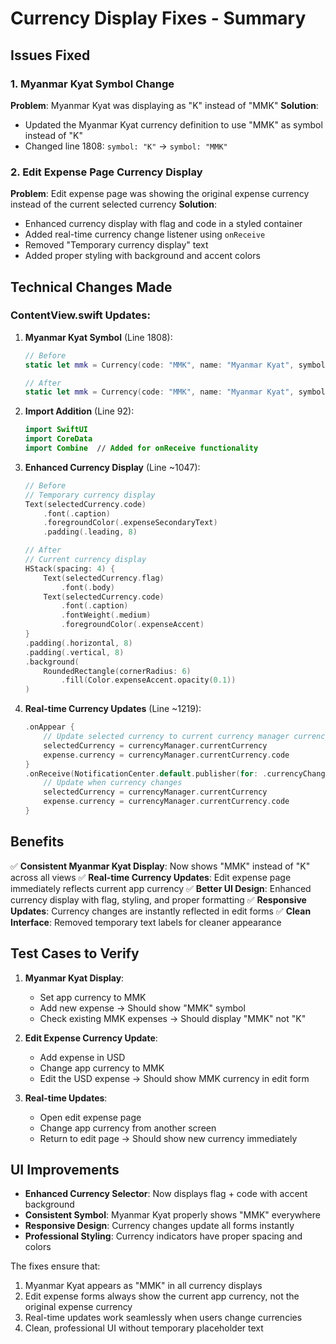 # Currency Display Fixes - Summary

## Issues Fixed

### 1. Myanmar Kyat Symbol Change
**Problem**: Myanmar Kyat was displaying as "K" instead of "MMK"
**Solution**: 
- Updated the Myanmar Kyat currency definition to use "MMK" as symbol instead of "K"
- Changed line 1808: `symbol: "K"` → `symbol: "MMK"`

### 2. Edit Expense Page Currency Display
**Problem**: Edit expense page was showing the original expense currency instead of the current selected currency
**Solution**:
- Enhanced currency display with flag and code in a styled container
- Added real-time currency change listener using `onReceive`
- Removed "Temporary currency display" text
- Added proper styling with background and accent colors

## Technical Changes Made

### ContentView.swift Updates:

1. **Myanmar Kyat Symbol** (Line 1808):
   ```swift
   // Before
   static let mmk = Currency(code: "MMK", name: "Myanmar Kyat", symbol: "K", flag: "🇲🇲")
   
   // After  
   static let mmk = Currency(code: "MMK", name: "Myanmar Kyat", symbol: "MMK", flag: "🇲🇲")
   ```

2. **Import Addition** (Line 92):
   ```swift
   import SwiftUI
   import CoreData
   import Combine  // Added for onReceive functionality
   ```

3. **Enhanced Currency Display** (Line ~1047):
   ```swift
   // Before
   // Temporary currency display
   Text(selectedCurrency.code)
       .font(.caption)
       .foregroundColor(.expenseSecondaryText)
       .padding(.leading, 8)
   
   // After
   // Current currency display
   HStack(spacing: 4) {
       Text(selectedCurrency.flag)
           .font(.body)
       Text(selectedCurrency.code)
           .font(.caption)
           .fontWeight(.medium)
           .foregroundColor(.expenseAccent)
   }
   .padding(.horizontal, 8)
   .padding(.vertical, 8)
   .background(
       RoundedRectangle(cornerRadius: 6)
           .fill(Color.expenseAccent.opacity(0.1))
   )
   ```

4. **Real-time Currency Updates** (Line ~1219):
   ```swift
   .onAppear {
       // Update selected currency to current currency manager currency
       selectedCurrency = currencyManager.currentCurrency
       expense.currency = currencyManager.currentCurrency.code
   }
   .onReceive(NotificationCenter.default.publisher(for: .currencyChanged)) { _ in
       // Update when currency changes
       selectedCurrency = currencyManager.currentCurrency
       expense.currency = currencyManager.currentCurrency.code
   }
   ```

## Benefits

✅ **Consistent Myanmar Kyat Display**: Now shows "MMK" instead of "K" across all views
✅ **Real-time Currency Updates**: Edit expense page immediately reflects current app currency
✅ **Better UI Design**: Enhanced currency display with flag, styling, and proper formatting
✅ **Responsive Updates**: Currency changes are instantly reflected in edit forms
✅ **Clean Interface**: Removed temporary text labels for cleaner appearance

## Test Cases to Verify

1. **Myanmar Kyat Display**:
   - Set app currency to MMK
   - Add new expense → Should show "MMK" symbol
   - Check existing MMK expenses → Should display "MMK" not "K"

2. **Edit Expense Currency Update**:
   - Add expense in USD
   - Change app currency to MMK
   - Edit the USD expense → Should show MMK currency in edit form

3. **Real-time Updates**:
   - Open edit expense page
   - Change app currency from another screen
   - Return to edit page → Should show new currency immediately

## UI Improvements

- **Enhanced Currency Selector**: Now displays flag + code with accent background
- **Consistent Symbol**: Myanmar Kyat properly shows "MMK" everywhere
- **Responsive Design**: Currency changes update all forms instantly
- **Professional Styling**: Currency indicators have proper spacing and colors

The fixes ensure that:
1. Myanmar Kyat appears as "MMK" in all currency displays
2. Edit expense forms always show the current app currency, not the original expense currency
3. Real-time updates work seamlessly when users change currencies
4. Clean, professional UI without temporary placeholder text
